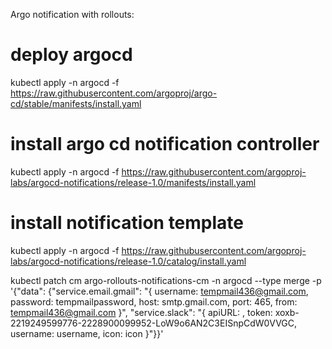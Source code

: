 Argo notification with rollouts:

# deploy argocd 
kubectl apply -n argocd -f https://raw.githubusercontent.com/argoproj/argo-cd/stable/manifests/install.yaml

# install argo cd notification controller
kubectl apply -n argocd -f https://raw.githubusercontent.com/argoproj-labs/argocd-notifications/release-1.0/manifests/install.yaml

# install notification template
kubectl apply -n argocd -f https://raw.githubusercontent.com/argoproj-labs/argocd-notifications/release-1.0/catalog/install.yaml






kubectl patch cm argo-rollouts-notifications-cm -n argocd --type merge -p '{"data": {"service.email.gmail": "{ username: tempmail436@gmail.com, password: tempmailpassword, host: smtp.gmail.com, port: 465, from: tempmail436@gmail.com }",
"service.slack": "{ apiURL: <url>, token: xoxb-2219249599776-2228900099952-LoW9o6AN2C3EISnpCdW0VVGC, username: username, icon: icon }"}}'


